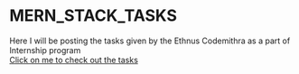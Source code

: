 # MERN_STACK_TASKS
Here I will be posting the tasks given by the Ethnus Codemithra as a part of Internship program\
[Click on me to check out the tasks](https://pvsnsrk.github.io/MERN_STACK_TASKS/)

